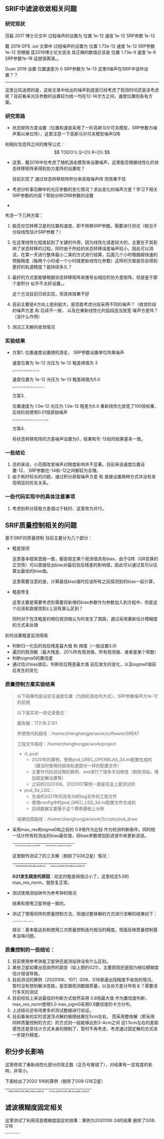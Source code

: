 ## SRIF中滤波收敛相关问题

### 研究现状

范磊 2017 博士论文中  过程噪声的设置为 位置 1e-12 速度 1e-12 SRP参数 1e-12

戴 2019 GPS .sol 文章中 过程噪声的设置为 位置 1.73e-12 速度 1e-12 SRP参数 1e-12 但根据 匡2019博士论文说法 其正确的数值应该是  位置 1.73e-9 速度 1e-9 SRP参数1e-18 这就很离谱。。

Duan 2019 设置 位置速度为 0  SRP参数为 1e-13  这里0噪声在SRIF中该咋设置？？

------

这里比较迷惑的是，这些文章中给出的噪声到底是已经考虑了观测时间还是没考虑呢？目前看来光压参数的设置较为统一均在12-14次方之间，速度位置则各有方案。



### 研究思路

* 状态矩阵方差设置（位置和速度采用了一阶高斯马尔可夫模型，SRP参数为噪声乘以单位阵），这里注意一下高斯马尔可夫模型噪声Q阵

和相应信息阵之间的推导公式：
$$
TODO:\\
Q=[]\\
R=[]\\
$$

* 这里，戴2016中仅考虑了随机游走模型来设置噪声，这里能否根据线性化的状态转移矩阵来得到协方差阵的设置呢？

  目前实现了 通过状态转移矩阵积分来获取噪声阵 但效果不佳

* 考虑分析事后解中的光压参数的变化情况？求出变化的噪声方差？学习下相关SRP参数的内容？帮助分析ORB参数的设置

* 

考虑一下几种方案：

1. 能否仅仅转移卫星的位置和速度，即不转移SRP参数。需要进行测试（相当于分段线性估计SRP参数？）

2. 在这里线性化程度起到了关键的作用，因为线性化误差较大的，主要在于其影响了状态转移的过程，同时由于所给的状态转移误差噪声较小。因此可以测试，在第一天进行整体最小二乘的方式进行结算，后面几个小时根据超快速的预报精度（每两个小时或一个小时就更新线性化参数）这样的方案是否会得到更好的轨道精度？能持续多久？

3. 最好的方式是能够根据状态转移矩阵来推导出相应的协方差矩阵。但是鉴于那个是积分 似乎不太好设置。。

   这个方法目前已经实现，但具体效果不好

4. 目前主要是A方向上差别挺大，是否能考虑分段采用不同的噪声？（收敛阶段的噪声方差 和 后续不一致， 以及在重新线性化的弧段适当放宽 噪声方差阵？（没什么作用）

5. 测试三天解的收敛情况



### 实验结果

* 方案1. 位置速度设置随机游走， SRP参数设置单位阵乘噪声

  速度位置为 1e-12 光压为 1e-12  粗差阈值为 3

  <img src="D:\work\GNSS\实时滤波轨道\result_rtpod\ACR_2020105_140_SRIF_OI_check_orb.png" alt="ACR_2020105_140_SRIF_OI_check_orb" style="zoom: 33%;" />

  

  速度位置为 1e-12 光压为 1e-13 粗差阈值为5.0

  <img src="D:\work\GNSS\实时滤波轨道\result_rtpod\ACR_2020105_140_SRIF_OI_check_orb_12_13_5.png" alt="ACR_2020105_140_SRIF_OI_check_orb_12_13_5" style="zoom: 33%;" />

  方案3. 

  位置速度为 1.0e-12 光压为 1.0e-12 粗差为5.0  重新线性化放宽了100倍权重， 后续阶段使用0.01倍原始噪声

  <img src="D:\work\GNSS\实时滤波轨道\result_rtpod\ACR_2020105_140_SRIF_OI_check_orb_12_12_5_duan.png" alt="ACR_2020105_140_SRIF_OI_check_orb_12_12_5_duan" style="zoom:33%;" />

  方案4.
  
  将状态转移矩阵的方差噪声设置为0，结果和1E-12权的结果基本一致。

### 一些结论

1. 总的来说，小范围改变噪声对精度影响并不显著。目前来说速度位置设置-12， SRP参数在-14和-12之间都较为合理。
2. 由于耗时较长的问题，通过积分获取噪声方差 和 直接设置两种方式并没有发现明显的优劣关系。

### 一些代码实现中的具体注意事项

1. 考虑到积分获取方差值过于耗时，这里改为并行。

## SRIF质量控制相关的问题

基于SRIF的质量控制 目前主要分为几个部分：

* 粗差探测

  这里基本框架思路一致，都是假定某个观测值具有bias，由于Q阵（QR变换的正交阵）可以直接给出bias对最后验后残差的影响值，因此可以通过其可以估算出最佳的bias值。

  这里需要注意的是，计算最佳bias值时应该所有之前探测到的bias一起计算，

* 粗差修复

  这里主要是需要考虑到需要将新增的bias参数作为参数加入到方程中，但是这个应该和直接改到z上没有甚么区别？

  同时对于包含粗差的相位观测值认为时发生了周跳，通过采用重新估计模糊度的方式来处理

如何设置粗差监测阈值

* 判断归一化后的验后残差最大值 和 阈值（一般设置3.0)
* 遍历的观测数（最大残差、20%所有观测值、所有观测值、或者是某个常数）
* 判断sigma0的置信度
* 通过估计bias值后，判断验后残差最大值 前后发生的变化，以及sigma0值前后发生的变化

### 质量控制方案实验结果

> 以下结果均是设定在速度位置（为随机游走的方式）、SRP参数噪声为1e-12的前提
>
> 以下是实验一些记录备忘：
>
> 服务器：172.16.2.101
>
> 所使用代码路径：/home/zhenghongjie/work/software/GREAT 
>
> 工程文件路径：/home/zhenghongjie/work/project
>
> * rt_pod: 
>   * 2020年的算例，使用pod_GREC_OPENBLAS_3d.ini配置生成的（跟当时使用的超快轨道部分一样的配置文件）
>   * 主要作代码测试用的算例，xml进行了很多手动修改（剔除测站，增加固定解设置等）
>   * 之前的2020106、2020107算例一直是在这上面测试的
> * pod_3d_LSQ：
>   * 生成的2021年的具有3d的log文件的工程文件
>   * 使用config中的pod_GREC_LSQ_3d.ini配置文件生成的
>   * 后续数据主要基于这个算例基础上分析
>
> 结果绘图路径：/home/zhenghongjie/work/Scripts/pod_draw

* 采用max_res和sigma0和之前的 0.8倍作为比较 作为检测判断条件。同时统一估计所有检测出的bias最优值，将bias参数增加到滤波中来更新滤波。

  | <img src="D:\work\GNSS\实时滤波轨道\result_rtpod\ACR_2020105_140_SRIF_OI_orb_newQC.png" alt="ACR_2020105_140_SRIF_OI_orb_newQC" style="zoom: 25%;" /> | <img src="D:\work\GNSS\实时滤波轨道\result_rtpod\Series_2020105_140_SRIF_OI_orb_newQC.png" alt="Series_2020105_140_SRIF_OI_orb_newQC" style="zoom: 25%;" /> |
  | ------------------------------------------------------------ | :----------------------------------------------------------: |

  

  这里额外测试了的三天解（剔除了G08卫星）情况：

  | <img src="D:\work\GNSS\实时滤波轨道\result_rtpod\ACR_2020105_140_SRIF_newQC_3d.png" alt="ACR_2020105_140_SRIF_newQC_3d" style="zoom:33%;" /> | <img src="D:\work\GNSS\实时滤波轨道\result_rtpod\Series_2020105_140_SRIF_OI_newQC_3d.png" alt="Series_2020105_140_SRIF_OI_newQC_3d" style="zoom:33%;" /> |
  | ------------------------------------------------------------ | ------------------------------------------------------------ |

  

  **G21发生跳变的原因**：给定的粗差阈值过小了，这里给定5.0的max_res_norm，就恢复正常。

* 测试使用测站钟作为参考钟的情况

  结果和使用卫星钟是一致的。
  
* 测试了使用同样的质量控制方法，但通过整体解的方式进行求解的结果如下：

  <img src="D:\work\GNSS\实时滤波轨道\result_rtpod\ACR_2020105_140_LSQEST_newQC_2d.png" alt="ACR_2020105_140_LSQEST_newQC_2d" style="zoom:25%;" />

  结论：基本能达到和使用三次质量控制迭代相当的精度。侧面反映质量控制基本没啥问题。

### 质量控制的一些结论：

1. 目前使用参考钟是卫星钟还是测站钟没有什么区别。
2. 某些卫星如果出现突然的跳变（如上图的G21），主要原因还是因为相位模糊度估计错误导致。
3. 目前测试的算例（2020106、107）G08、G18普遍出现精度不收敛的情况。暂时没有想到解决思路，是否跟观测数据质量，以及协方差分布有关？需要进行多天的测试
4. 目前经验上来说最佳的判断方式依然采用 0.8倍最大值 作为置信度判断，max_res_norm使用5.0 max_sigm0采用0.9置信度的卡方分布。
5. 上述结论还有待更多的测试数据进行验证。
6. 目前看来的实时滤波浮点解的极限结果在5cm左右， 而采用整体解（即采用同样质量控制的方式）的方式则一般能够达到3-4cm之间  这1.5cm左右的差距 感觉还是受估计方式本身的限制了，暂时不再考虑，考虑通过固定解的方式进一步提升精度。

## 积分步长影响

这里修改了重新线性化部分的改正数（正负号推错了），对结果有一定程度的影响，非常小。

下面给出了2020 106的算例（剔除了G08 G18卫星）

| <img src="D:\work\GNSS\实时滤波轨道\result_rtpod\ACR_2020105_140_SRIF_newQC_newOI_3d.png" alt="ACR_2020105_140_SRIF_newQC_newOI_3d" style="zoom:33%;" /> | <img src="D:\work\GNSS\实时滤波轨道\result_rtpod\Series_2020105_140_SRIF_OI_newQC_newOI_3d.png" alt="Series_2020105_140_SRIF_OI_newQC_newOI_3d" style="zoom:33%;" /> |
| ------------------------------------------------------------ | ------------------------------------------------------------ |



## 滤波模糊度固定相关

这里测试了利用双差模糊度固定的效果：算例为2020106 2d的结果 删除了G08、G18

<img src="D:\work\GNSS\实时滤波轨道\result_rtpod\ACR_2020105_140_SRIF_fix.png" alt="ACR_2020105_140_SRIF_fix" style="zoom:25%;" />

